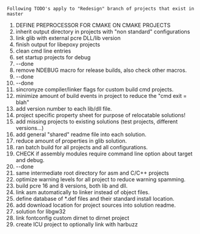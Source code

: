 ```
Following TODO's apply to "Redesign" branch of projects that exist in master
```
1. DEFINE PREPROCESSOR FOR CMAKE ON CMAKE PROJECTS
2. inherit output directory in projects with "non standard" configurations
3. link glib with external pcre DLL/lib version
4. finish output for libepoxy projects
5. clean cmd line entries
6. set startup projects for debug
7. --done
8. remove NDEBUG macro for release builds, also check other macros.
9. --done
10. --done
11. sincronyze compiler/linker flags for custom build cmd projects.
12. minimize amount of build events in project to reduce the "cmd exit = blah"
13. add version number to each lib/dll file.
14. project specific property sheet for purpose of relocatable solutions!
15. add missing projects to existing solutions (test projects, different versions...)
15. add general "shared" readme file into each solution.
16. reduce amount of properties in glib solution.
17. ran batch build for all projects and all configurations.
18. CHECK if assembly modules require command line option about target and debug.
19. --done
20. same intermediate root directory for asm and C/C++ projects
21. optimize warning levels for all project to reduce warning spamming.
22. build pcre 16 and 8 versions, both lib and dll.
23. link asm automatically to linker instead of object files.
24. define database of *.def files and their standard install location.
25. add download location for project sources into solution readme.
26. solution for libgw32
27. link fontconfig custom dirnet to dirnet project
18. create ICU project to optionally link with harbuzz